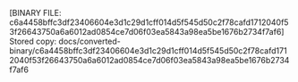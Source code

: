 [BINARY FILE: c6a4458bffc3df23406604e3d1c29d1cff014d5f545d50c2f78cafd1712040f53f26643750a6a6012ad0854ce7d06f03ea5843a98ea5be1676b2734f7af6]
Stored copy: docs/converted-binary/c6a4458bffc3df23406604e3d1c29d1cff014d5f545d50c2f78cafd1712040f53f26643750a6a6012ad0854ce7d06f03ea5843a98ea5be1676b2734f7af6
